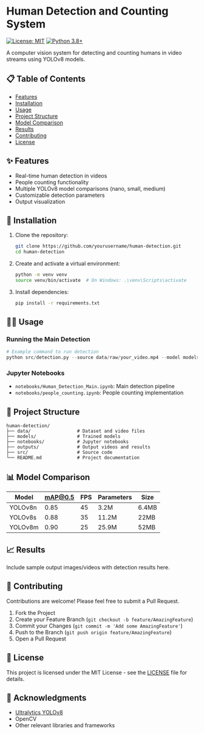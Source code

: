 # Human Detection and Counting System

[![License: MIT](https://img.shields.io/badge/License-MIT-yellow.svg)](https://opensource.org/licenses/MIT)
[![Python 3.8+](https://img.shields.io/badge/python-3.8+-blue.svg)](https://www.python.org/downloads/)

A computer vision system for detecting and counting humans in video streams using YOLOv8 models.

## 📋 Table of Contents
- [Features](#-features)
- [Installation](#-installation)
- [Usage](#-usage)
- [Project Structure](#-project-structure)
- [Model Comparison](#-model-comparison)
- [Results](#-results)
- [Contributing](#-contributing)
- [License](#-license)

## ✨ Features

- Real-time human detection in videos
- People counting functionality
- Multiple YOLOv8 model comparisons (nano, small, medium)
- Customizable detection parameters
- Output visualization

## 🚀 Installation

1. Clone the repository:
   ```bash
   git clone https://github.com/yourusername/human-detection.git
   cd human-detection
   ```

2. Create and activate a virtual environment:
   ```bash
   python -m venv venv
   source venv/bin/activate  # On Windows: .\venv\Scripts\activate
   ```

3. Install dependencies:
   ```bash
   pip install -r requirements.txt
   ```

## 🏃‍♂️ Usage

### Running the Main Detection
```python
# Example command to run detection
python src/detection.py --source data/raw/your_video.mp4 --model models/yolov8s/best.pt
```

### Jupyter Notebooks
- `notebooks/Human_Detection_Main.ipynb`: Main detection pipeline
- `notebooks/people_counting.ipynb`: People counting implementation

## 📁 Project Structure

```
human-detection/
├── data/                 # Dataset and video files
├── models/               # Trained models
├── notebooks/            # Jupyter notebooks
├── outputs/              # Output videos and results
├── src/                  # Source code
└── README.md             # Project documentation
```

## 📊 Model Comparison

| Model | mAP@0.5 | FPS  | Parameters | Size  |
|-------|---------|------|------------|-------|
| YOLOv8n | 0.85    | 45   | 3.2M       | 6.4MB |
| YOLOv8s | 0.88    | 35   | 11.2M      | 22MB  |
| YOLOv8m | 0.90    | 25   | 25.9M      | 52MB  |

## 📈 Results

Include sample output images/videos with detection results here.

## 🤝 Contributing

Contributions are welcome! Please feel free to submit a Pull Request.

1. Fork the Project
2. Create your Feature Branch (`git checkout -b feature/AmazingFeature`)
3. Commit your Changes (`git commit -m 'Add some AmazingFeature'`)
4. Push to the Branch (`git push origin feature/AmazingFeature`)
5. Open a Pull Request

## 📄 License

This project is licensed under the MIT License - see the [LICENSE](LICENSE) file for details.

## 🙏 Acknowledgments

- [Ultralytics YOLOv8](https://github.com/ultralytics/ultralytics)
- OpenCV
- Other relevant libraries and frameworks
